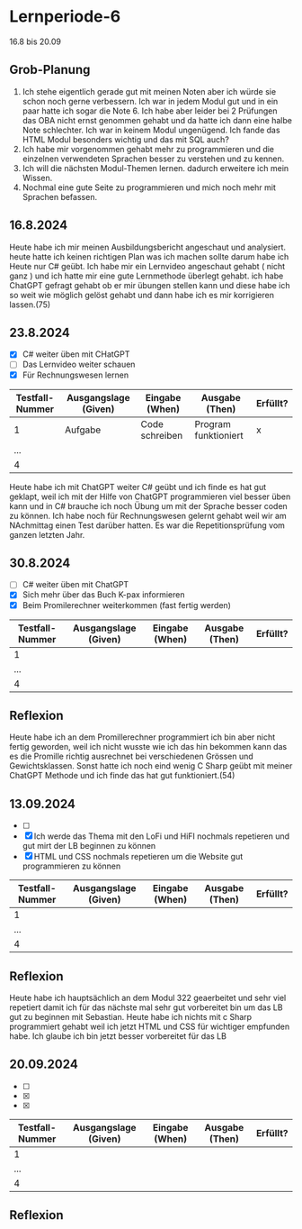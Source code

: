 
# Lernperiode-6

16.8 bis 20.09

## Grob-Planung

1. Ich stehe eigentlich gerade gut mit meinen Noten aber ich würde sie schon noch gerne verbessern. Ich war in jedem Modul gut und in ein paar hatte ich sogar die Note 6. Ich habe aber leider bei 2 Prüfungen das OBA nicht ernst genommen gehabt und da hatte ich dann eine halbe Note schlechter. Ich war in keinem Modul ungenügend. Ich fande das HTML Modul besonders wichtig und das mit SQL auch?
2. Ich habe mir vorgenommen gehabt mehr zu programmieren und die einzelnen verwendeten Sprachen besser zu verstehen und zu kennen.
3. Ich will die nächsten Modul-Themen lernen. dadurch erweitere ich mein Wissen.
4. Nochmal eine gute Seite zu programmieren und mich noch mehr mit Sprachen befassen.

## 16.8.2024

Heute habe ich mir meinen Ausbildungsbericht angeschaut und analysiert. heute hatte ich keinen richtigen Plan was ich machen sollte darum habe ich Heute nur C# geübt. Ich habe mir ein Lernvideo angeschaut gehabt ( nicht ganz ) und ich hatte mir eine gute Lernmethode überlegt gehabt. ich habe ChatGPT gefragt gehabt ob er mir übungen stellen kann und diese habe ich so weit wie möglich gelöst gehabt und dann habe ich es mir korrigieren lassen.(75)

## 23.8.2024

- [x] C# weiter üben mit CHatGPT
- [ ] Das Lernvideo weiter schauen
- [x] Für Rechnungswesen lernen

| Testfall-Nummer | Ausgangslage (Given) | Eingabe (When) | Ausgabe (Then) | Erfüllt? |
| --------------- | -------------------- | -------------- | -------------- | -------- |
| 1               |  Aufgabe             | Code schreiben |   Program funktioniert |   x       |
| ...             |                      |                |                |          |
| 4               |                      |                |                |          |

Heute habe ich mit ChatGPT weiter C# geübt und ich finde es hat gut geklapt, weil ich mit der Hilfe von ChatGPT programmieren viel besser üben kann und in C# brauche ich noch Übung um mit der Sprache besser coden zu können. Ich habe noch für Rechnungswesen gelernt gehabt weil wir am NAchmittag einen Test darüber hatten. Es war die Repetitionsprüfung vom ganzen letzten Jahr.


## 30.8.2024

- [ ] C# weiter üben mit ChatGPT
- [x] Sich mehr über das Buch K-pax informieren
- [x] Beim Promilerechner weiterkommen (fast fertig werden)

| Testfall-Nummer | Ausgangslage (Given) | Eingabe (When) | Ausgabe (Then) | Erfüllt? |
| --------------- | -------------------- | -------------- | -------------- | -------- |
| 1               |                      |                |                |          |
| ...             |                      |                |                |          |
| 4               |                      |                |                |          |


## Reflexion

Heute habe ich an dem Promillerechner programmiert ich bin aber nicht fertig geworden, weil ich nicht wusste wie ich das hin bekommen kann das es die Promille richtig ausrechnet bei verschiedenen Grössen und Gewichtsklassen. Sonst hatte ich noch eind wenig C Sharp geübt mit meiner ChatGPT Methode und ich finde das hat gut funktioniert.(54)


## 13.09.2024


- [ ] 
- [x] Ich werde das Thema mit den LoFi und HiFI nochmals repetieren und gut mirt der LB beginnen zu können
- [x] HTML und CSS nochmals repetieren um die Website gut programmieren zu können

| Testfall-Nummer | Ausgangslage (Given) | Eingabe (When) | Ausgabe (Then) | Erfüllt? |
| --------------- | -------------------- | -------------- | -------------- | -------- |
| 1               |                      |                |                |          |
| ...             |                      |                |                |          |
| 4               |                      |                |                |          |


## Reflexion
Heute habe ich hauptsächlich an dem Modul 322 geaerbeitet und sehr viel repetiert damit ich für das nächste mal sehr gut vorbereitet bin um das LB gut zu beginnen mit Sebastian. Heute habe ich nichts mit c Sharp programmiert gehabt weil ich jetzt HTML und CSS für wichtiger empfunden habe. Ich glaube ich bin jetzt besser vorbereitet für das LB


## 20.09.2024


- [ ] 
- [x] 
- [x] 

| Testfall-Nummer | Ausgangslage (Given) | Eingabe (When) | Ausgabe (Then) | Erfüllt? |
| --------------- | -------------------- | -------------- | -------------- | -------- |
| 1               |                      |                |                |          |
| ...             |                      |                |                |          |
| 4               |                      |                |                |          |


## Reflexion

